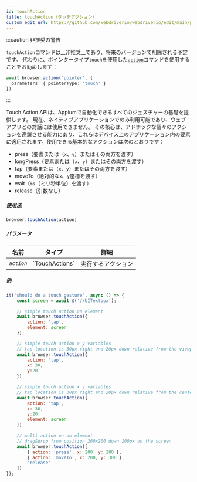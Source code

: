 ```yaml
---
id: touchAction
title: touchAction（タッチアクション）
custom_edit_url: https://github.com/webdriverio/webdriverio/edit/main/packages/webdriverio/src/commands/browser/touchAction.ts
---
```


:::caution 非推奨の警告

`touchAction`コマンドは__非推奨__であり、将来のバージョンで削除される予定です。
代わりに、ポインタータイプ`touch`を使用した[`action`](/docs/api/browser/action)コマンドを使用することをお勧めします：

```ts
await browser.action('pointer', {
  parameters: { pointerType: 'touch' }
})
```

:::

Touch Action APIは、Appiumで自動化できるすべてのジェスチャーの基礎を提供します。
現在、ネイティブアプリケーションでのみ利用可能であり、ウェブアプリとの対話には使用できません。
その核心は、アドホックな個々のアクションを連鎖させる能力にあり、これらはデバイス上のアプリケーション内の要素に適用されます。使用できる基本的なアクションは次のとおりです：

- press（要素または（`x`、`y`）またはその両方を渡す）
- longPress（要素または（`x`、`y`）またはその両方を渡す）
- tap（要素または（`x`、`y`）またはその両方を渡す）
- moveTo（絶対的な`x`、`y`座標を渡す）
- wait（`ms`（ミリ秒単位）を渡す）
- release（引数なし）

##### 使用法

```js
browser.touchAction(action)
```

##### パラメータ

<table>
  <thead>
    <tr>
      <th>名前</th><th>タイプ</th><th>詳細</th>
    </tr>
  </thead>
  <tbody>
    <tr>
      <td><code><var>action</var></code></td>
      <td>`TouchActions`</td>
      <td>実行するアクション</td>
    </tr>
  </tbody>
</table>

##### 例

```js title="touchAction.js"
it('should do a touch gesture', async () => {
    const screen = await $('//UITextbox');

    // simple touch action on element
    await browser.touchAction({
        action: 'tap',
        element: screen
    });

    // simple touch action x y variables
    // tap location is 30px right and 20px down relative from the viewport
    await browser.touchAction({
        action: 'tap',
        x: 30,
        y:20
    })

    // simple touch action x y variables
    // tap location is 30px right and 20px down relative from the center of the element
    await browser.touchAction({
        action: 'tap',
        x: 30,
        y:20,
        element: screen
    })

    // multi action on an element
    // drag&drop from position 200x200 down 100px on the screen
    await browser.touchAction([
        { action: 'press', x: 200, y: 200 },
        { action: 'moveTo', x: 200, y: 300 },
        'release'
    ])
});
```
